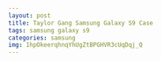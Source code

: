 ```yaml
---
layout: post
title: Taylor Gang Samsung Galaxy S9 Case
tags: samsung galaxy s9
categories: samsung
img: 1hpOkeerqhnqYhUgZtBPGHVR3cUqDqj_Q
---
```

